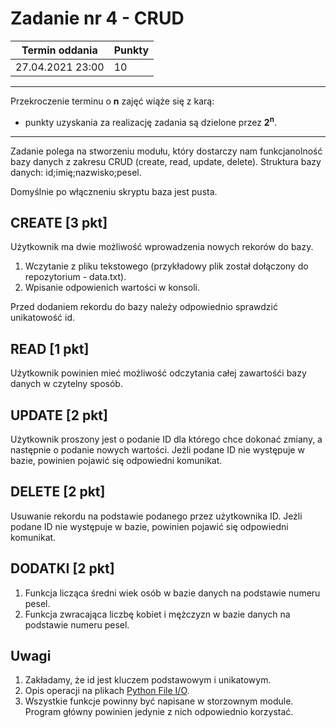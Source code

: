 # Zadanie nr 4 - CRUD

| Termin oddania | Punkty     |
|----------------|:-----------|
|    27.04.2021 23:00 |   10        |

--- 
Przekroczenie terminu o **n** zajęć wiąże się z karą:
- punkty uzyskania za realizację zadania są dzielone przez **2<sup>n</sup>**.

--- 
Zadanie polega na stworzeniu modułu, który dostarczy nam funkcjanolność bazy danych z zakresu CRUD (create, read, update, delete). Struktura bazy danych:
id;imię;nazwisko;pesel.

Domyślnie po włączneniu skryptu baza jest pusta.
## CREATE [3 pkt]
Użytkownik ma dwie możliwość wprowadzenia nowych rekorów do bazy.
1. Wczytanie z pliku tekstowego (przykładowy plik został dołączony do repozytorium - data.txt).
2. Wpisanie odpowienich wartości w konsoli.

Przed dodaniem rekordu do bazy należy odpowiednio sprawdzić unikatowość id.

## READ [1 pkt]
Użytkownik powinien mieć możliwość odczytania całej zawartośći bazy danych w czytelny sposób.

## UPDATE [2 pkt]
Użytkownik proszony jest o podanie ID dla którego chce dokonać zmiany, a następnie o podanie nowych wartości. Jeżli podane ID nie występuje w bazie, powinien pojawić się odpowiedni komunikat.

## DELETE [2 pkt]
Usuwanie rekordu na podstawie podanego przez użytkownika ID. Jeżli podane ID nie występuje w bazie, powinien pojawić się odpowiedni komunikat.

## DODATKI [2 pkt]
1. Funkcja licząca średni wiek osób w bazie danych na podstawie numeru pesel.
2. Funkcja zwracająca liczbę kobiet i mężczyzn w bazie danych na podstawie numeru pesel.

## Uwagi
1. Zakładamy, że id jest kluczem podstawowym i unikatowym.
2. Opis operacji na plikach [Python File I/O](https://www.programiz.com/python-programming/file-operation).
3. Wszystkie funkcje powinny być napisane w storzownym module. Program główny powinien jedynie z nich odpowiednio korzystać.
